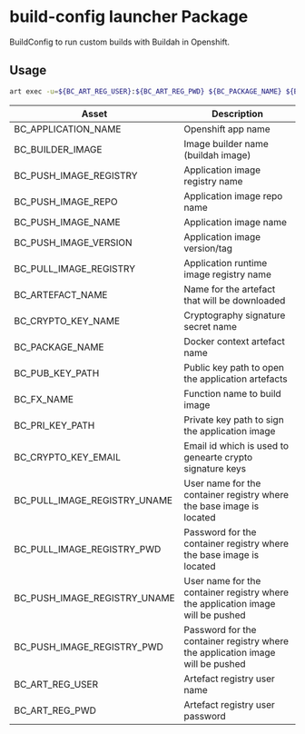 # build-config launcher Package

BuildConfig to run custom builds with Buildah in Openshift.

## Usage

```bash
art exec -u=${BC_ART_REG_USER}:${BC_ART_REG_PWD} ${BC_PACKAGE_NAME} ${BC_FX_NAME} -p=${BC_PUB_KEY_PATH}
```

| Asset | Description |
|---|---|
| BC_APPLICATION_NAME | Openshift app name |
| BC_BUILDER_IMAGE | Image builder name (buildah image) |
| BC_PUSH_IMAGE_REGISTRY | Application image registry name |
| BC_PUSH_IMAGE_REPO | Application image repo name |
| BC_PUSH_IMAGE_NAME | Application image name |
| BC_PUSH_IMAGE_VERSION | Application image version/tag |
| BC_PULL_IMAGE_REGISTRY | Application runtime image registry name |
| BC_ARTEFACT_NAME | Name for the artefact that will be downloaded |
| BC_CRYPTO_KEY_NAME | Cryptography signature secret name |
| BC_PACKAGE_NAME | Docker context artefact name |
| BC_PUB_KEY_PATH | Public key path to open the application artefacts |
| BC_FX_NAME | Function name to build image |
| BC_PRI_KEY_PATH | Private key path to sign the application image |
| BC_CRYPTO_KEY_EMAIL | Email id which is used to genearte crypto signature keys |
| BC_PULL_IMAGE_REGISTRY_UNAME | User name for the container registry where the base image is located |
| BC_PULL_IMAGE_REGISTRY_PWD | Password for the container registry where the base image is located |
| BC_PUSH_IMAGE_REGISTRY_UNAME | User name for the container registry where the application image will be pushed |
| BC_PUSH_IMAGE_REGISTRY_PWD | Password for the container registry where the application image will be pushed |
| BC_ART_REG_USER | Artefact registry user name |
| BC_ART_REG_PWD | Artefact registry user password |
